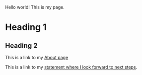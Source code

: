 Hello world! This is my page.

# Heading 1

## Heading 2

This is a link to my [About page](about.html)

This is a link to my [statement where I look forward to next steps](lookingforward.md).
